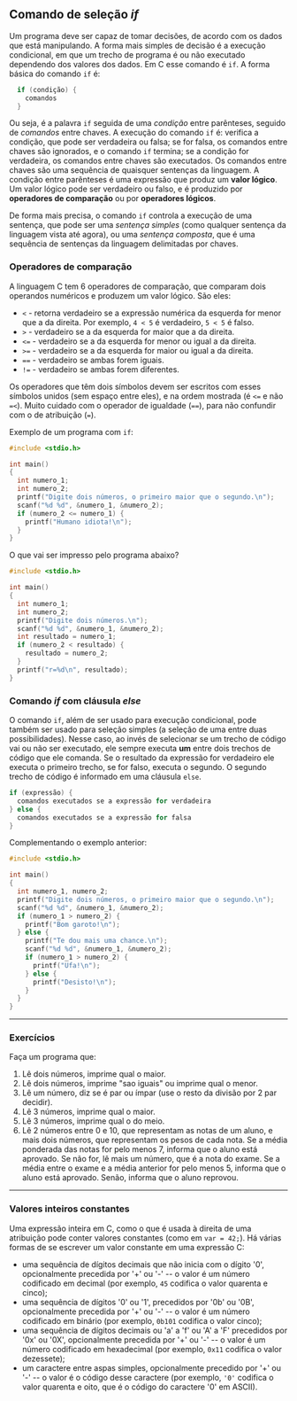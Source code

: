## Comando de seleção *if*

Um programa deve ser capaz de tomar decisões, de acordo com os dados que está manipulando.
A forma mais simples de decisão é a execução condicional, em que um trecho de programa é ou não executado dependendo dos valores dos dados. 
Em C esse comando é `if`.
A forma básica do comando `if` é:
```c
  if (condição) {
    comandos
  }
```
Ou seja, é a palavra `if` seguida de uma *condição* entre parênteses, seguido de *comandos* entre chaves.
A execução do comando `if` é: verifica a condição, que pode ser verdadeira ou falsa; se for falsa, os comandos entre chaves são ignorados, e o comando `if` termina; se a condição for verdadeira, os comandos entre chaves são executados.
Os comandos entre chaves são uma sequência de quaisquer sentenças da linguagem.
A condição entre parênteses é uma expressão que produz um **valor lógico**.
Um valor lógico pode ser verdadeiro ou falso, e é produzido por **operadores de comparação** ou por **operadores lógicos**.

De forma mais precisa, o comando `if` controla a execução de uma sentença, que pode ser uma *sentença simples* (como qualquer sentença da linguagem vista até agora), ou uma *sentença composta*, que é uma sequência de sentenças da linguagem delimitadas por chaves.


### Operadores de comparação

A linguagem C tem 6 operadores de comparação, que comparam dois operandos numéricos e produzem um valor lógico. São eles:

- `<` - retorna verdadeiro se a expressão numérica da esquerda for menor que a da direita. Por exemplo, `4 < 5` é verdadeiro, `5 < 5` é falso.
- `>` - verdadeiro se a da esquerda for maior que a da direita.
- `<=` - verdadeiro se a da esquerda for menor ou igual a da direita.
- `>=` - verdadeiro se a da esquerda for maior ou igual a da direita.
- `==` - verdadeiro se ambas forem iguais.
- `!=` - verdadeiro se ambas forem diferentes.

Os operadores que têm dois símbolos devem ser escritos com esses símbolos unidos (sem espaço entre eles), e na ordem mostrada (é `<=` e não `=<`).
Muito cuidado com o operador de igualdade (`==`), para não confundir com o de atribuição (`=`).

Exemplo de um programa com `if`:
```c
#include <stdio.h>

int main()
{
  int numero_1;
  int numero_2;
  printf("Digite dois números, o primeiro maior que o segundo.\n");
  scanf("%d %d", &numero_1, &numero_2);
  if (numero_2 <= numero_1) {
    printf("Humano idiota!\n");
  }
}
```
O que vai ser impresso pelo programa abaixo?
```c
#include <stdio.h>

int main()
{
  int numero_1;
  int numero_2;
  printf("Digite dois números.\n");
  scanf("%d %d", &numero_1, &numero_2);
  int resultado = numero_1;
  if (numero_2 < resultado) {
    resultado = numero_2;
  }
  printf("r=%d\n", resultado);
}
```


### Comando *if* com cláusula *else*

O comando `if`, além de ser usado para execução condicional, pode também ser usado para seleção simples (a seleção de uma entre duas possibilidades).
Nesse caso, ao invés de selecionar se um trecho de código vai ou não ser executado, ele sempre executa **um** entre dois trechos de código que ele comanda.
Se o resultado da expressão for verdadeiro ele executa o primeiro trecho, se for falso, executa o segundo.
O segundo trecho de código é informado em uma cláusula `else`.
```c
if (expressão) {
  comandos executados se a expressão for verdadeira
} else {
  comandos executados se a expressão for falsa
}
```
Complementando o exemplo anterior:
```c
#include <stdio.h>

int main()
{
  int numero_1, numero_2;
  printf("Digite dois números, o primeiro maior que o segundo.\n");
  scanf("%d %d", &numero_1, &numero_2);
  if (numero_1 > numero_2) {
    printf("Bom garoto!\n");
  } else {
    printf("Te dou mais uma chance.\n");
    scanf("%d %d", &numero_1, &numero_2);
    if (numero_1 > numero_2) {
      printf("Ufa!\n");
    } else {
      printf("Desisto!\n");
    }
  }
}
```

* * *

### Exercícios


Faça um programa que:

1. Lê dois números, imprime qual o maior.
1. Lê dois números, imprime "sao iguais" ou imprime qual o menor.
1. Lê um número, diz se é par ou ímpar (use o resto da divisão por 2 par decidir).
1. Lê 3 números, imprime qual o maior.
1. Lê 3 números, imprime qual o do meio.
5. Lê 2 números entre 0 e 10, que representam as notas de um aluno, e mais dois números, que representam os pesos de cada nota. Se a média ponderada das notas for pelo menos 7, informa que o aluno está aprovado. Se não for, lê mais um número, que é a nota do exame. Se a média entre o exame e a média anterior for pelo menos 5, informa que o aluno está aprovado. Senão, informa que o aluno reprovou.

* * *

### Valores inteiros constantes

Uma expressão inteira em C, como o que é usada à direita de uma atribuição pode conter valores constantes (como em `var = 42;`).
Há várias formas de se escrever um valor constante em uma expressão C:
- uma sequência de dígitos decimais que não inicia com o dígito '0', opcionalmente precedida por '+' ou '-' -- o valor é um número codificado em decimal (por exemplo, `45` codifica o valor quarenta e cinco);
- uma sequência de dígitos '0' ou '1', precedidos por '0b' ou '0B', opcionalmente precedida por '+' ou '-' -- o valor é um número codificado em binário (por exemplo, `0b101` codifica o valor cinco);
- uma sequência de dígitos decimais ou 'a' a 'f' ou 'A' a 'F' precedidos por '0x' ou '0X', opcionalmente precedida por '+' ou '-' -- o valor é um número codificado em hexadecimal (por exemplo, `0x11` codifica o valor dezessete);
- um caractere entre aspas simples, opcionalmente precedido por '+' ou '-' -- o valor é o código desse caractere (por exemplo, `'0'` codifica o valor quarenta e oito, que é o código do caractere '0' em ASCII).

